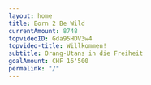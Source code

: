 ```yaml
---
layout: home
title: Born 2 Be Wild
currentAmount: 8748
topvideoID: Gda95HDV3w4
topvideo-title: Willkommen!
subtitle: Orang-Utans in die Freiheit
goalAmount: CHF 16'500
permalink: "/"
---
```

